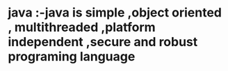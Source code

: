 # java :-java is simple ,object oriented , multithreaded ,platform independent ,secure and robust programing language


